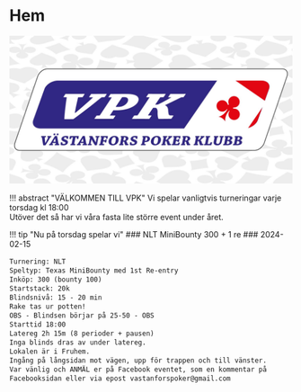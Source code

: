 # Hem

![VPK](assets/vpk_top.jpg)

!!! abstract "VÄLKOMMEN TILL VPK"
    Vi spelar vanligtvis turneringar varje torsdag kl 18:00  
    Utöver det så har vi våra fasta lite större event under året.

!!! tip "Nu på torsdag spelar vi"
    ### NLT MiniBounty 300 + 1 re
    ### 2024-02-15

    Turnering: NLT  
    Speltyp: Texas MiniBounty med 1st Re-entry  
    Inköp: 300 (bounty 100)  
    Startstack: 20k  
    Blindsnivå: 15 - 20 min  
    Rake tas ur potten!  
    OBS - Blindsen börjar på 25-50 - OBS  
    Starttid 18:00  
    Latereg 2h 15m (8 perioder + pausen)  
    Inga blinds dras av under latereg.  
    Lokalen är i Fruhem.  
    Ingång på långsidan mot vägen, upp för trappen och till vänster.  
    Var vänlig och ANMÄL er på Facebook eventet, som en kommentar på Facebooksidan eller via epost vastanforspoker@gmail.com

